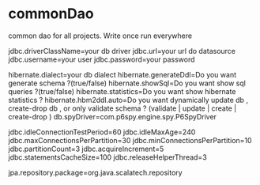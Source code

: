 commonDao
=========

common dao for all projects. Write once run everywhere


jdbc.driverClassName=your db driver
jdbc.url=your url do datasource
jdbc.username=your user
jdbc.password=your password



hibernate.dialect=your db dialect
hibernate.generateDdl=Do you want generate schema ?(true/false)
hibernate.showSql=Do you want show sql queries ?(true/false)
hibernate.statistics=Do you want show hibernate statistics ?
hibernate.hbm2ddl.auto=Do you want dynamically update db , create-drop db , or only validate schema ? (validate | update | create | create-drop )
db.spyDriver=com.p6spy.engine.spy.P6SpyDriver


jdbc.idleConnectionTestPeriod=60
jdbc.idleMaxAge=240
jdbc.maxConnectionsPerPartition=30
jdbc.minConnectionsPerPartition=10
jdbc.partitionCount=3
jdbc.acquireIncrement=5
jdbc.statementsCacheSize=100
jdbc.releaseHelperThread=3

 
jpa.repository.package=org.java.scalatech.repository
